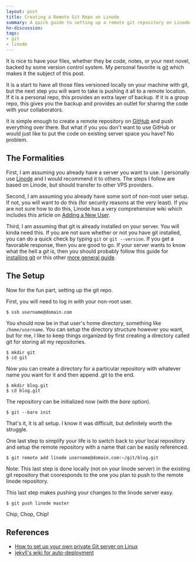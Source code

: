 ```yaml
---
layout: post
title: Creating a Remote Git Repo on Linode
summary: A quick guide to setting up a remote git repository on Linode that you can push to.
hn-discussion:
tags:
- git
- linode
---
```


It is nice to have your files, whether they be code, notes, or your next novel,
backed by some version control system. My personal favorite is
[git](http://git-scm.com/) which makes it the subject of this post.

It is a start to have all those files versioned locally on your machine with
git, but the next step you will want to take is pushing it all to a remote
location. If it is a personal repo, this provides an extra layer of backup.
If it is a group repo, this gives you the backup and provides an outlet for
sharing the code with your collaborators.

It is simple enough to create a remote repository on
[GitHub](https://github.com/) and push everything over there. But what if you
you don't want to use GitHub or would just like to put the code on existing
server space you have? No problem.

## The Formalities

First, I am assuming you already have a server you want to use. I personally
use [Linode](http://www.linode.com/) and I would recommend it to others. The
steps I follow are based on Linode, but should transfer to other VPS providers.

Second, I am assuming you already have some sort of non-root user setup. If
not, you will want to do this (for security reasons at the very least). If you
are not sure how to do this, Linode has a very comprehensive wiki which
includes this article on 
[Adding a New User](http://library.linode.com/securing-your-server#sph_adding-a-new-user).

Third, I am assuming that git is already installed on your server. You will
kinda need this. If you are not sure whether or not you have git installed,
you can do a quick check by typing `git` or `git --version`. If you get a
favorable response, then you are good to go. If your server wants to know what
the hell a *git* is, then you should probably follow this guide for
[installing git](http://library.linode.com/linux-tools/version-control/git#sph_installing-git)
or this other [more general guide](http://git-scm.com/book/en/Getting-Started-Installing-Git).

## The Setup

Now for the fun part, setting up the git repo.

First, you will need to log in with your non-root user.

    $ ssh username@domain.com

You should now be in that user's home directory, something like `/home/username`.
You can setup the directory structure however you want, but for me, I like to
keep things organized by first creating a directory called git for storing all
my repositories.

    $ mkdir git
    $ cd git

Now you can create a directory for a particular repository with whatever name
you want for it and then append .git to the end.

    $ mkdir blog.git
    $ cd blog.git

The repository can be initialized now (with the *bare* option).

    $ git --bare init

That's it, it is all setup. I know it was difficult, but definitely worth the
struggle.

One last step to simplify your life is to switch back to your local repository
and setup the remote repository with a name that can be easily referenced.

    $ git remote add linode username@domain.com:~/git/blog.git

Note: This last step is done locally (not on your linode server) in the
existing git repository that cooresponds to the one you plan to push to the
remote linode repository.

This last step makes pushing your changes to the linode server easy.

    $ git push linode master

Chip, Chop, Chip!

## References

- [How to set up your own private Git server on Linux](http://tumblr.intranation.com/post/766290565/how-set-up-your-own-private-git-server-linux)
- [jekyll's wiki for auto-deployment](https://github.com/mojombo/jekyll/wiki/Deployment)
